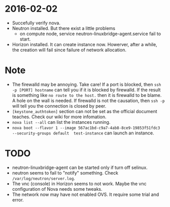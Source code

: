 # 2016-02-02

* Succefully verify nova.
* Neutron installed. But there exist a little problems
  * on compute node, service neutron-linuxbridge-agent.service fail to start.
* Horizon installed. It can create instance now. Howerver, after a while, the creation will fail since failure of network allocation. 

# Note
* The firewalld may be annoying. Take care! If a port is blocked, then `ssh -p [PORT] hostname` can tell you if it is blocked by firewalld. If the result is something like `no route to the host.` then it is firewalld to be blame. A hole on the wall is needed. If firewalld is not the causation, then `ssh -p` will tell you the connection is closed by peer.
* `[keystone_authtoken]` section can not be set as the official document teaches. Check our wiki for more infomation.
* ```nova list --all``` can list the instances running.
* `nova boot --flavor 1 --image 567ac1bd-c9a7-4ab8-8ce9-19853f51fdc3   --security-groups default  test-instance` can launch an instance.

# TODO
* neutron-linuxbridge-agent can be started only if turn off selinux.
* neutron seems to fail to "notify" something. Check `/var/log/neutron/server.log`.
* The vnc (console) in Horizon seems to not work. Maybe the vnc configuration of Nova needs some tweaks.
* The network now may have not enabled OVS. It require some trial and error. 
